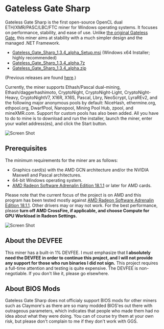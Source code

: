 # Gateless Gate Sharp

Gateless Gate Sharp is the first open-source OpenCL dual ETH/XMR/PASC/LBC/FTC miner for Windows operating systems. It focuses on performance, stability, and ease of use.
Unlike [the original Gateless Gate](https://github.com/zawawawa/gatelessgate), this miner aims at stability with a much simpler design and the managed .NET Framework.

* [Gateless_Gate_Sharp_1.3.4_alpha_Setup.msi](https://github.com/zawawawa/GatelessGateSharp/releases/download/v1.3.4-alpha/Gateless_Gate_Sharp_1.3.4_alpha_Setup.msi) (Windows x64 Installer; highly recommended)
* [Gateless_Gate_Sharp_1.3.4_alpha.7z](https://github.com/zawawawa/GatelessGateSharp/releases/download/v1.3.4-alpha/Gateless_Gate_Sharp_1.3.4_alpha.7z)
* [Gateless_Gate_Sharp_1.3.4_alpha.zip](https://github.com/zawawawa/GatelessGateSharp/releases/download/v1.3.4-alpha/Gateless_Gate_Sharp_1.3.4_alpha.zip)

(Previous releases are found [here](https://github.com/zawawawa/GatelessGateSharp/releases).)

Currently, the miner supports Ethash/Pascal dual-mining, Ethash/daggerhashimoto, CryptoNight, CryptoNight-Light, CryptoNight-Heavy, CryptoNightV7, X16R, X16S, Pascal, Lbry, NeoScrypt, LyraREv2, and the following major anonymous pools by default: NiceHash, ethermine.org, ethpool.org, DwarfPool, Nanopool, Mining Pool Hub, zpool, and mineXMR.com. Support for custom pools has also been added. All you have to do to mine is to download and run the installer, launch the miner, enter your wallet address(es), and click the Start button.

![Screen Shot](https://i.imgur.com/XiVc70d.png)

## Prerequisites

The minimum requirements for the miner are as follows:

* Graphics card(s) with the AMD GCN architecture and/or the NVIDIA Maxwell and Pascal architectures.
* 64-bit Windows operating system.
* [AMD Radeon Software Adrenalin Edition 18.1.1](http://support.amd.com/en-us/kb-articles/Pages/Radeon-Software-Adrenalin-Edition-18.1.1-Release-Notes.aspx) or later for AMD cards.

Please note that the current focus of the project is on AMD and this program has been tested mostly against [AMD Radeon Software Adrenalin Edition 18.1.1](http://support.amd.com/en-us/kb-articles/Pages/Radeon-Software-Adrenalin-Edition-18.1.1-Release-Notes.aspx). Other drivers may or may not work. For the best performance, please **turn off AMD CrossFire, if applicable, and choose Compute for GPU Workload in Radeon Settings.**

![Screen Shot](https://i.imgur.com/TNIBhCa.png)

## About the DEVFEE

This miner has a built-in 1% DEVFEE. I must emphasize that **I absolutely need the DEVFEE in order to continue this project, and I will not provide any support for those who run binaries I did not sign.** This project requires a full-time attention and testing is quite expensive. The DEVFEE is non-negotiable. If you don't like it, please go elsewhere.

## About BIOS Mods

Gateless Gate Sharp does not officialy support BIOS mods for other miners such as Claymore's as there are so many modded BIOS'es out there with outrageous parameters, which indicates that people who made them had no idea about what they were doing. You can of course try them at your own risk, but please don't complain to me if they don't work with GGS.
